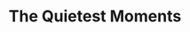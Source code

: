 ---
layout: product
product_id: 2062558101566
id: 2062558101566
title: The Quietest Moments
body_html: >-
  <p>Taken on Grouse Mountain in 2016.</p>

  <p>While on a snowshoe hike up through the Dam Mountain trail, we stopped at a ridge that overlooked this incredible valley and mountain in the distance.</p>

  <p> </p>
vendor: Connell McCarthy
product_type: Photo Print
created_at: 2019-03-17T13:30:37-04:00
handle: the-quietest-moments
updated_at: 2022-01-18T10:42:43-05:00
published_at: 2018-08-22T19:38:24-04:00
template_suffix: ""
status: active
published_scope: global
tags: Batch 03, mountain, mountains, Print, snow, winter
admin_graphql_api_id: gid://shopify/Product/2062558101566
variants:
  - id: 39577243320382
    product_id: 2062558101566
    title: 8x10” / Full Colour
    price: "35.00"
    sku: CM-PP-B3-08-XXS-FC
    position: 1
    inventory_policy: deny
    compare_at_price: null
    fulfillment_service: manual
    inventory_management: null
    option1: 8x10”
    option2: Full Colour
    option3: null
    created_at: 2021-09-01T15:28:47-04:00
    updated_at: 2021-09-01T15:29:31-04:00
    taxable: true
    barcode: ""
    grams: 208
    image_id: 6301832347710
    weight: 0.208
    weight_unit: kg
    inventory_item_id: 41671683997758
    inventory_quantity: 0
    old_inventory_quantity: 0
    requires_shipping: true
    admin_graphql_api_id: gid://shopify/ProductVariant/39577243320382
  - id: 39577243353150
    product_id: 2062558101566
    title: 8x10” / Black & White
    price: "35.00"
    sku: CM-PP-B3-08-XXS-BW
    position: 2
    inventory_policy: deny
    compare_at_price: null
    fulfillment_service: manual
    inventory_management: null
    option1: 8x10”
    option2: Black & White
    option3: null
    created_at: 2021-09-01T15:28:47-04:00
    updated_at: 2021-09-01T15:29:31-04:00
    taxable: true
    barcode: ""
    grams: 208
    image_id: 6301832282174
    weight: 0.208
    weight_unit: kg
    inventory_item_id: 41671684030526
    inventory_quantity: 0
    old_inventory_quantity: 0
    requires_shipping: true
    admin_graphql_api_id: gid://shopify/ProductVariant/39577243353150
  - id: 39577243385918
    product_id: 2062558101566
    title: 8.5x11” / Full Colour
    price: "35.00"
    sku: CM-PP-B3-08-XS-FC
    position: 3
    inventory_policy: deny
    compare_at_price: null
    fulfillment_service: manual
    inventory_management: null
    option1: 8.5x11”
    option2: Full Colour
    option3: null
    created_at: 2021-09-01T15:28:47-04:00
    updated_at: 2021-09-01T15:29:31-04:00
    taxable: true
    barcode: ""
    grams: 208
    image_id: 6301832347710
    weight: 0.208
    weight_unit: kg
    inventory_item_id: 41671684063294
    inventory_quantity: 0
    old_inventory_quantity: 0
    requires_shipping: true
    admin_graphql_api_id: gid://shopify/ProductVariant/39577243385918
  - id: 39577243418686
    product_id: 2062558101566
    title: 8.5x11” / Black & White
    price: "35.00"
    sku: CM-PP-B3-08-XS-BW
    position: 4
    inventory_policy: deny
    compare_at_price: null
    fulfillment_service: manual
    inventory_management: null
    option1: 8.5x11”
    option2: Black & White
    option3: null
    created_at: 2021-09-01T15:28:47-04:00
    updated_at: 2021-09-01T15:29:31-04:00
    taxable: true
    barcode: ""
    grams: 208
    image_id: 6301832282174
    weight: 0.208
    weight_unit: kg
    inventory_item_id: 41671684096062
    inventory_quantity: 0
    old_inventory_quantity: 0
    requires_shipping: true
    admin_graphql_api_id: gid://shopify/ProductVariant/39577243418686
  - id: 39577243451454
    product_id: 2062558101566
    title: 13x19” / Full Colour
    price: "40.00"
    sku: CM-PP-B3-08-S-FC
    position: 5
    inventory_policy: deny
    compare_at_price: null
    fulfillment_service: manual
    inventory_management: null
    option1: 13x19”
    option2: Full Colour
    option3: null
    created_at: 2021-09-01T15:28:47-04:00
    updated_at: 2021-09-01T15:29:31-04:00
    taxable: true
    barcode: ""
    grams: 208
    image_id: 6301832347710
    weight: 0.208
    weight_unit: kg
    inventory_item_id: 41671684128830
    inventory_quantity: 0
    old_inventory_quantity: 0
    requires_shipping: true
    admin_graphql_api_id: gid://shopify/ProductVariant/39577243451454
  - id: 39577243516990
    product_id: 2062558101566
    title: 13x19” / Black & White
    price: "40.00"
    sku: CM-PP-B3-08-S-BW
    position: 6
    inventory_policy: deny
    compare_at_price: null
    fulfillment_service: manual
    inventory_management: null
    option1: 13x19”
    option2: Black & White
    option3: null
    created_at: 2021-09-01T15:28:47-04:00
    updated_at: 2021-09-01T15:29:31-04:00
    taxable: true
    barcode: ""
    grams: 208
    image_id: 6301832282174
    weight: 0.208
    weight_unit: kg
    inventory_item_id: 41671684161598
    inventory_quantity: 0
    old_inventory_quantity: 0
    requires_shipping: true
    admin_graphql_api_id: gid://shopify/ProductVariant/39577243516990
  - id: 39577243582526
    product_id: 2062558101566
    title: 16x20” / Full Colour
    price: "50.00"
    sku: CM-PP-B3-08-M-FC
    position: 7
    inventory_policy: deny
    compare_at_price: null
    fulfillment_service: manual
    inventory_management: null
    option1: 16x20”
    option2: Full Colour
    option3: null
    created_at: 2021-09-01T15:28:47-04:00
    updated_at: 2021-09-01T15:29:31-04:00
    taxable: true
    barcode: ""
    grams: 208
    image_id: 6301832347710
    weight: 0.208
    weight_unit: kg
    inventory_item_id: 41671684194366
    inventory_quantity: 0
    old_inventory_quantity: 0
    requires_shipping: true
    admin_graphql_api_id: gid://shopify/ProductVariant/39577243582526
  - id: 39577243648062
    product_id: 2062558101566
    title: 16x20” / Black & White
    price: "50.00"
    sku: CM-PP-B3-08-M-BW
    position: 8
    inventory_policy: deny
    compare_at_price: null
    fulfillment_service: manual
    inventory_management: null
    option1: 16x20”
    option2: Black & White
    option3: null
    created_at: 2021-09-01T15:28:47-04:00
    updated_at: 2021-09-01T15:29:31-04:00
    taxable: true
    barcode: ""
    grams: 208
    image_id: 6301832282174
    weight: 0.208
    weight_unit: kg
    inventory_item_id: 41671684227134
    inventory_quantity: 0
    old_inventory_quantity: 0
    requires_shipping: true
    admin_graphql_api_id: gid://shopify/ProductVariant/39577243648062
  - id: 39577243713598
    product_id: 2062558101566
    title: 20x24” / Full Colour
    price: "60.00"
    sku: CM-PP-B3-08-L-FC
    position: 9
    inventory_policy: deny
    compare_at_price: null
    fulfillment_service: manual
    inventory_management: null
    option1: 20x24”
    option2: Full Colour
    option3: null
    created_at: 2021-09-01T15:28:47-04:00
    updated_at: 2021-09-01T15:29:31-04:00
    taxable: true
    barcode: ""
    grams: 208
    image_id: 6301832347710
    weight: 0.208
    weight_unit: kg
    inventory_item_id: 41671684259902
    inventory_quantity: 0
    old_inventory_quantity: 0
    requires_shipping: true
    admin_graphql_api_id: gid://shopify/ProductVariant/39577243713598
  - id: 39577243779134
    product_id: 2062558101566
    title: 20x24” / Black & White
    price: "60.00"
    sku: CM-PP-B3-08-L-BW
    position: 10
    inventory_policy: deny
    compare_at_price: null
    fulfillment_service: manual
    inventory_management: null
    option1: 20x24”
    option2: Black & White
    option3: null
    created_at: 2021-09-01T15:28:47-04:00
    updated_at: 2021-09-01T15:29:31-04:00
    taxable: true
    barcode: ""
    grams: 208
    image_id: 6301832282174
    weight: 0.208
    weight_unit: kg
    inventory_item_id: 41671684292670
    inventory_quantity: 0
    old_inventory_quantity: 0
    requires_shipping: true
    admin_graphql_api_id: gid://shopify/ProductVariant/39577243779134
  - id: 39577243844670
    product_id: 2062558101566
    title: 20x30” / Full Colour
    price: "70.00"
    sku: CM-PP-B3-08-XL-FC
    position: 11
    inventory_policy: deny
    compare_at_price: null
    fulfillment_service: manual
    inventory_management: null
    option1: 20x30”
    option2: Full Colour
    option3: null
    created_at: 2021-09-01T15:28:47-04:00
    updated_at: 2021-09-01T15:29:31-04:00
    taxable: true
    barcode: ""
    grams: 208
    image_id: 6301832347710
    weight: 0.208
    weight_unit: kg
    inventory_item_id: 41671684325438
    inventory_quantity: 0
    old_inventory_quantity: 0
    requires_shipping: true
    admin_graphql_api_id: gid://shopify/ProductVariant/39577243844670
  - id: 39577243877438
    product_id: 2062558101566
    title: 20x30” / Black & White
    price: "70.00"
    sku: CM-PP-B3-08-XL-BW
    position: 12
    inventory_policy: deny
    compare_at_price: null
    fulfillment_service: manual
    inventory_management: null
    option1: 20x30”
    option2: Black & White
    option3: null
    created_at: 2021-09-01T15:28:47-04:00
    updated_at: 2021-09-01T15:29:31-04:00
    taxable: true
    barcode: ""
    grams: 208
    image_id: 6301832282174
    weight: 0.208
    weight_unit: kg
    inventory_item_id: 41671684358206
    inventory_quantity: 0
    old_inventory_quantity: 0
    requires_shipping: true
    admin_graphql_api_id: gid://shopify/ProductVariant/39577243877438
  - id: 39577243942974
    product_id: 2062558101566
    title: 24x36” / Full Colour
    price: "90.00"
    sku: CM-PP-B3-08-XXL-FC
    position: 13
    inventory_policy: deny
    compare_at_price: null
    fulfillment_service: manual
    inventory_management: null
    option1: 24x36”
    option2: Full Colour
    option3: null
    created_at: 2021-09-01T15:28:47-04:00
    updated_at: 2021-09-01T15:29:31-04:00
    taxable: true
    barcode: ""
    grams: 208
    image_id: 6301832347710
    weight: 0.208
    weight_unit: kg
    inventory_item_id: 41671684390974
    inventory_quantity: 0
    old_inventory_quantity: 0
    requires_shipping: true
    admin_graphql_api_id: gid://shopify/ProductVariant/39577243942974
  - id: 39577244008510
    product_id: 2062558101566
    title: 24x36” / Black & White
    price: "90.00"
    sku: CM-PP-B3-08-XXL-BW
    position: 14
    inventory_policy: deny
    compare_at_price: null
    fulfillment_service: manual
    inventory_management: null
    option1: 24x36”
    option2: Black & White
    option3: null
    created_at: 2021-09-01T15:28:47-04:00
    updated_at: 2021-09-01T15:29:31-04:00
    taxable: true
    barcode: ""
    grams: 208
    image_id: 6301832282174
    weight: 0.208
    weight_unit: kg
    inventory_item_id: 41671684423742
    inventory_quantity: 0
    old_inventory_quantity: 0
    requires_shipping: true
    admin_graphql_api_id: gid://shopify/ProductVariant/39577244008510
  - id: 39577244074046
    product_id: 2062558101566
    title: 30x40” / Full Colour
    price: "100.00"
    sku: CM-PP-B3-08-XXXL-FC
    position: 15
    inventory_policy: deny
    compare_at_price: null
    fulfillment_service: manual
    inventory_management: null
    option1: 30x40”
    option2: Full Colour
    option3: null
    created_at: 2021-09-01T15:28:47-04:00
    updated_at: 2021-09-01T15:29:32-04:00
    taxable: true
    barcode: ""
    grams: 208
    image_id: 6301832347710
    weight: 0.208
    weight_unit: kg
    inventory_item_id: 41671684456510
    inventory_quantity: 0
    old_inventory_quantity: 0
    requires_shipping: true
    admin_graphql_api_id: gid://shopify/ProductVariant/39577244074046
  - id: 39577244139582
    product_id: 2062558101566
    title: 30x40” / Black & White
    price: "100.00"
    sku: CM-PP-B3-08-XXXL-BW
    position: 16
    inventory_policy: deny
    compare_at_price: null
    fulfillment_service: manual
    inventory_management: null
    option1: 30x40”
    option2: Black & White
    option3: null
    created_at: 2021-09-01T15:28:47-04:00
    updated_at: 2021-09-01T15:29:32-04:00
    taxable: true
    barcode: ""
    grams: 208
    image_id: 6301832282174
    weight: 0.208
    weight_unit: kg
    inventory_item_id: 41671684489278
    inventory_quantity: 0
    old_inventory_quantity: 0
    requires_shipping: true
    admin_graphql_api_id: gid://shopify/ProductVariant/39577244139582
options:
  - id: 2805847294014
    product_id: 2062558101566
    name: Size
    position: 1
    values:
      - 8x10”
      - 8.5x11”
      - 13x19”
      - 16x20”
      - 20x24”
      - 20x30”
      - 24x36”
      - 30x40”
  - id: 8590066286654
    product_id: 2062558101566
    name: Color
    position: 2
    values:
      - Full Colour
      - Black & White
images:
  - id: 6301832347710
    product_id: 2062558101566
    position: 1
    created_at: 2019-03-17T13:30:50-04:00
    updated_at: 2019-10-20T18:44:17-04:00
    alt: null
    width: 1000
    height: 1500
    src: https://cdn.shopify.com/s/files/1/1624/2355/products/The-Quietest-Moments---Product-2019.jpg?v=1571611457
    variant_ids:
      - 39577243320382
      - 39577243385918
      - 39577243451454
      - 39577243582526
      - 39577243713598
      - 39577243844670
      - 39577243942974
      - 39577244074046
    admin_graphql_api_id: gid://shopify/ProductImage/6301832347710
  - id: 6301832282174
    product_id: 2062558101566
    position: 2
    created_at: 2019-03-17T13:30:48-04:00
    updated_at: 2019-10-20T18:44:17-04:00
    alt: null
    width: 1000
    height: 1500
    src: https://cdn.shopify.com/s/files/1/1624/2355/products/The-Quietest-Moments---Product-2019-B_W.jpg?v=1571611457
    variant_ids:
      - 39577243353150
      - 39577243418686
      - 39577243516990
      - 39577243648062
      - 39577243779134
      - 39577243877438
      - 39577244008510
      - 39577244139582
    admin_graphql_api_id: gid://shopify/ProductImage/6301832282174
  - id: 28230405521470
    product_id: 2062558101566
    position: 3
    created_at: 2021-05-04T21:16:44-04:00
    updated_at: 2021-05-04T21:16:44-04:00
    alt: null
    width: 2000
    height: 1800
    src: https://cdn.shopify.com/s/files/1/1624/2355/products/PAR_02_0001_3ec30f4e-f824-4b09-9f97-fbbfe6231c5f.png?v=1620177404
    variant_ids: []
    admin_graphql_api_id: gid://shopify/ProductImage/28230405521470
image:
  id: 6301832347710
  product_id: 2062558101566
  position: 1
  created_at: 2019-03-17T13:30:50-04:00
  updated_at: 2019-10-20T18:44:17-04:00
  alt: null
  width: 1000
  height: 1500
  src: https://cdn.shopify.com/s/files/1/1624/2355/products/The-Quietest-Moments---Product-2019.jpg?v=1571611457
  variant_ids:
    - 39577243320382
    - 39577243385918
    - 39577243451454
    - 39577243582526
    - 39577243713598
    - 39577243844670
    - 39577243942974
    - 39577244074046
  admin_graphql_api_id: gid://shopify/ProductImage/6301832347710

---